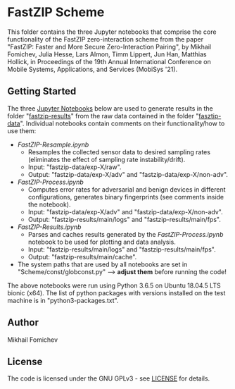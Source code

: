 # FastZIP Scheme

This folder contains the three Jupyter notebooks that comprise the core functionality of the FastZIP zero-interaction scheme from the paper "FastZIP: Faster and More Secure Zero-Interaction Pairing", by Mikhail Fomichev, Julia Hesse, Lars Almon, Timm Lippert, Jun Han, Matthias Hollick, in Proceedings of the 19th Annual International Conference on Mobile Systems, Applications, and Services (MobiSys '21).

## Getting Started

The three [Jupyter Notebooks](https://jupyter.org/) below are used to generate results in the folder "[fastzip-results](https://dx.doi.org/10.5281/zenodo.4911390)" from the raw data contained in the folder "[fasztip-data](https://dx.doi.org/10.5281/zenodo.4906396)". Individual notebooks contain comments on their functionality/how to use them:

* *FastZIP-Resample.ipynb* 
  * Resamples the collected sensor data to desired sampling rates (eliminates the effect of sampling rate instability/drift).
  * Input: "fastzip-data/exp-X/raw".
  * Output: "fastzip-data/exp-X/adv" and "fastzip-data/exp-X/non-adv".
* *FastZIP-Process.ipynb*
  * Computes error rates for adversarial and benign devices in different configurations, generates binary fingerprints (see comments inside the notebook).
  * Input: "fastzip-data/exp-X/adv" and "fastzip-data/exp-X/non-adv".
  * Output:  "fastzip-results/main/logs" and "fastzip-results/main/fps".
* *FastZIP-Results.ipynb*
  * Parses and caches results generated by the *FastZIP-Process.ipynb* notebook to be used for plotting and data analysis.
  * Input: "fastzip-results/main/logs" and "fastzip-results/main/fps".
  * Output: "fastzip-results/main/cache".
* The system paths that are used by all notebooks are set in "Scheme/const/globconst.py" --> **adjust them** before running the code!

The above notebooks were run using Python 3.6.5 on Ubuntu 18.04.5 LTS bionic (x64). The list of python packages with versions installed on the test machine is in "python3-packages.txt".


## Author

Mikhail Fomichev


## License

The code is licensed under the GNU GPLv3 - see [LICENSE](https://github.com/seemoo-lab/fastzip/blob/main/LICENSE) for details.
